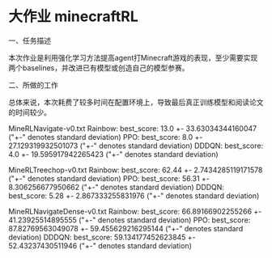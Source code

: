 # 大作业 minecraftRL

一、任务描述

本次作业是利用强化学习方法提高agent打Minecraft游戏的表现，至少需要实现两个baselines，并改进已有模型或创造自己的模型参赛。

二、所做的工作

总体来说，本次耗费了较多时间在配置环境上，导致最后真正训练模型和阅读论文的时间较少。



MineRLNavigate-v0.txt
Rainbow: best_score: 13.0 +- 33.63034344160047 ("+-" denotes standard deviation)
PPO: best_score: 8.0 +- 27.129319932501073 ("+-" denotes standard deviation)
DDDQN: best_score: 4.0 +- 19.595917942265423 ("+-" denotes standard deviation)

MineRLTreechop-v0.txt
Rainbow: best_score: 62.44 +- 2.7434285119171578 ("+-" denotes standard deviation)
PPO: best_score: 56.31 +- 8.306256677950662 ("+-" denotes standard deviation)
DDDQN: best_score: 5.28 +- 2.867333255831976 ("+-" denotes standard deviation)

MineRLNavigateDense-v0.txt
Rainbow: best_score: 66.89166902255266 +- 41.23925514895555 ("+-" denotes standard deviation)
PPO: best_score: 87.82769563049078 +- 59.455629216295144 ("+-" denotes standard deviation)
DDDQN: best_score: 59.134177452623845 +- 52.43237430511946 ("+-" denotes standard deviation)
